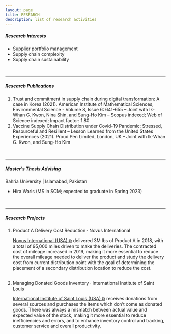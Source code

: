 ```yaml
---
layout: page
title: RESEARCH
description: list of research activities
---
```


<h5>Research Interests</h5>
<ul>
<li>Supplier portfolio management</li>
<li>Supply chain complexity</li>
<li>Supply chain sustainability</li>
</ul>


<br/>

---

<h5>Research Publications</h5>
<ol>
  <li>Trust and commitment in supply chain during digital transformation: A case in Korea (2021). American Institute of Mathematical Sciences, Environmental Science - Volume 8, Issue 6: 641-655 – Joint with Ik-Whan G. Kwon, Nina Shin, and Sung-Ho Kim – Scopus indexed; Web of Science indexed; Impact factor: 1.80</li>
  <li>Vaccine Supply Chain Distribution under Covid-19 Pandemic: Stressed, Resourceful and Resilient – Lesson Learned from the United States Experiences (2021). Proud Pen Limited, London, UK – Joint with Ik-Whan G. Kwon, and Sung-Ho Kim</li>
</ol>


<br/>

---

<h5>Master's Thesis Advising</h5>
Bahria University | Islamabad, Pakistan
<ul>
  <li>Hira Waris (MS in SCM; expected to graduate in Spring 2023)</li>
</ul>


<br/>

---

<h5>Research Projects</h5>
<ol>
<li>Product A Delivery Cost Reduction · Novus International</li>
<div class="summary"><p><a href="http://www.novusint.com" target="_blank" rel="noopener noreferrer">Novus International (USA) &#x29c9;</a> delivered 3M lbs of Product A in 2018, with a total of 95,000 miles driven to make the deliveries. The contracted cost of mileage increased in 2019, making it more essential to reduce the overall mileage needed to deliver the product and study the delivery cost from current distribution point with the goal of determining the placement of a secondary distribution location to reduce the cost.</p></div>
<br/>
<li>Managing Donated Goods Inventory · International Institute of Saint Louis</li>
<div class="summary"><p><a href="https://www.iistl.org" target="_blank" rel="noopener noreferrer">International Institute of Saint Louis (USA) &#x29c9;</a> receives donations from several sources and purchases the items which don’t come as donated goods. There was always a mismatch between actual value and expected value of the stock, making it more essential to reduce inefficiencies and errors, and to enhance inventory control and tracking, customer service and overall productivity.</p></div>
</ol>
